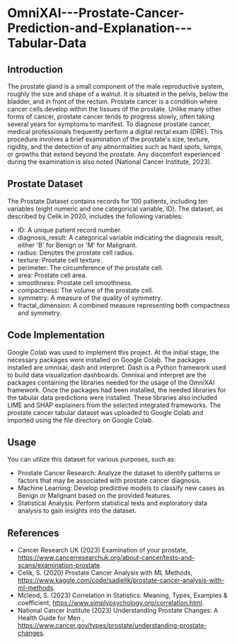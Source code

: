 # OmniXAI---Prostate-Cancer-Prediction-and-Explanation---Tabular-Data

## Introduction
The prostate gland is a small component of the male reproductive system, roughly the size and shape of a walnut. It is situated in the pelvis, below the bladder, and in front of the rectum. Prostate cancer is a condition where cancer cells develop within the tissues of the prostate. Unlike many other forms of cancer, prostate cancer tends to progress slowly, often taking several years for symptoms to manifest. To diagnose prostate cancer, medical professionals frequently perform a digital rectal exam (DRE). This procedure involves a brief examination of the prostate's size, texture, rigidity, and the detection of any abnormalities such as hard spots, lumps, or growths that extend beyond the prostate. Any discomfort experienced during the examination is also noted (National Cancer Institute, 2023).

## Prostate Dataset
The Prostate Dataset contains records for 100 patients, including ten variables (eight numeric and one categorical variable, ID). The dataset, as described by Celik in 2020, includes the following variables:

- ID: A unique patient record number.
- diagnosis_result: A categorical variable indicating the diagnosis result, either 'B' for Benign or 'M' for Malignant.
- radius: Denotes the prostate cell radius.
- texture: Prostate cell texture.
- perimeter: The circumference of the prostate cell.
- area: Prostate cell area.
- smoothness: Prostate cell smoothness.
- compactness: The volume of the prostate cell.
- symmetry: A measure of the quality of symmetry.
- fractal_dimension: A combined measure representing both compactness and symmetry.


## Code Implementation

Google Colab was used to implement this project. At the initial stage, the necessary packages were installed on Google Colab. The packages installed are omnixai, dash and interpret. Dash is a Python framework used to build data visualization dashboards. Omnixai and interpret are the packages containing the libraries needed for the usage of the OmniXAI framework. Once the packages had been installed, the needed libraries for the tabular data predictions were installed. These libraries also included LIME and SHAP explainers from the selected integrated frameworks. The prostate cancer tabular dataset was uploaded to Google Colab and imported using the file directory on Google Colab.


## Usage
You can utilize this dataset for various purposes, such as:

- Prostate Cancer Research: Analyze the dataset to identify patterns or factors that may be associated with prostate cancer diagnosis.
- Machine Learning: Develop predictive models to classify new cases as Benign or Malignant based on the provided features.
- Statistical Analysis: Perform statistical tests and exploratory data analysis to gain insights into the dataset.




## References
- Cancer Research UK (2023) Examination of your prostate, https://www.cancerresearchuk.org/about-cancer/tests-and-scans/examination-prostate.
- Celik, S. (2020) Prostate Cancer Analysis with ML Methods, https://www.kaggle.com/code/sadielik/prostate-cancer-analysis-with-ml-methods.
- Mcleod, S. (2023) Correlation in Statistics: Meaning, Types, Examples & coefficient, https://www.simplypsychology.org/correlation.html.
- National Cancer Institute (2023) Understanding Prostate Changes: A Health Guide for Men , https://www.cancer.gov/types/prostate/understanding-prostate-changes.
